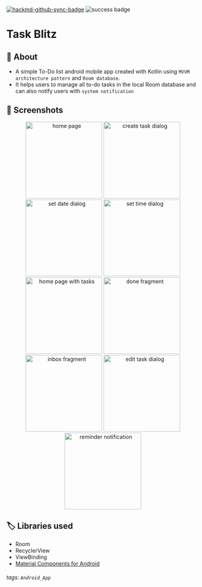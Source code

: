 [![hackmd-github-sync-badge](https://hackmd.io/t4yFgmrrRvKV77RJVEwOmQ/badge)](https://hackmd.io/t4yFgmrrRvKV77RJVEwOmQ)
![success badge](https://img.shields.io/badge/status-success-green)
# Task Blitz

## :memo: About
* A simple To-Do list android mobile app created with Kotlin using `MVVM architecture pattern` and `Room database`. 
* It helps users to manage all to-do tasks in the local Room database and can also notify users with `system notification`


## :date: Screenshots

<p align="center">
    
<img src="https://hackmd.io/_uploads/rJd2OGPLn.png" alt="home page" width="200">
<img src="https://hackmd.io/_uploads/BJXktMDUh.png" alt="create task dialog" width="200">
<img src="https://hackmd.io/_uploads/By86cGvU2.png" alt="set date dialog" width="200">
<img src="https://hackmd.io/_uploads/rkzloGw8h.png" alt="set time dialog" width="200">
<img src="https://hackmd.io/_uploads/HkyS2zPIh.png" alt="home page with tasks" width="200">
<img src="https://hackmd.io/_uploads/r1Bv3zvI3.png" alt="done fragment" width="200">
<img src="https://hackmd.io/_uploads/BkeRnMvIn.png" alt="inbox fragment" width="200">
<img src="https://hackmd.io/_uploads/HkiIZmvI2.png" alt="edit task dialog" width="200">
<img src="https://hackmd.io/_uploads/S1XsTzwL2.png" alt="reminder notification" width="200">
    
</p>


## :label: Libraries used
* Room
* RecyclerView
* ViewBinding
* [Material Components for Android](https://m3.material.io/)

###### tags: `Android_App`